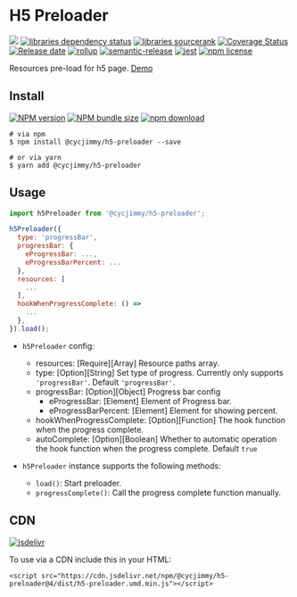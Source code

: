 # H5 Preloader
![][workflows-badge-image]
[![libraries dependency status][libraries-status-image]][libraries-status-url]
[![libraries sourcerank][libraries-sourcerank-image]][libraries-sourcerank-url]
[![Coverage Status][coverage-image]][coverage-url]
[![Release date][release-date-image]][release-url]
[![rollup][rollup-image]][rollup-url]
[![semantic-release][semantic-image]][semantic-url]
[![jest][jest-image]][jest-url]
[![npm license][license-image]][download-url]

Resources pre-load for h5 page. [Demo][github-pages-url]

## Install
[![NPM version][npm-image]][npm-url]
[![NPM bundle size][npm-bundle-size-image]][npm-url]
[![npm download][download-image]][download-url]

```shell
# via npm
$ npm install @cycjimmy/h5-preloader --save

# or via yarn
$ yarn add @cycjimmy/h5-preloader
```

## Usage
```javascript
import h5Preloader from '@cycjimmy/h5-preloader';

h5Preloader({
  type: 'progressBar',
  progressBar: {
    eProgressBar: ...,
    eProgressBarPercent: ...
  },
  resources: [
    ...
  ],
  hookWhenProgressComplete: () => 
    ...
  },
}).load();
```

* `h5Preloader` config:
  * resources: [Require][Array] Resource paths array.
  * type: [Option][String] Set type of progress. Currently only supports `'progressBar'`. Default `'progressBar'`.
  * progressBar: [Option][Object] Progress bar config
    * eProgressBar: [Element] Element of Progress bar.
    * eProgressBarPercent: [Element] Element for showing percent.
  * hookWhenProgressComplete: [Option][Function] The hook function when the progress complete.
  * autoComplete: [Option][Boolean] Whether to automatic operation the hook function when the progress complete. Default `true`
  
* `h5Preloader` instance supports the following methods:
  * `load()`: Start preloader.
  * `progressComplete()`: Call the progress complete function manually.

## CDN
[![jsdelivr][jsdelivr-image]][jsdelivr-url]

To use via a CDN include this in your HTML:
```text
<script src="https://cdn.jsdelivr.net/npm/@cycjimmy/h5-preloader@4/dist/h5-preloader.umd.min.js"></script>
```

<!-- Links: -->
[npm-image]: https://img.shields.io/npm/v/@cycjimmy/h5-preloader
[npm-url]: https://npmjs.org/package/@cycjimmy/h5-preloader
[npm-bundle-size-image]: https://img.shields.io/bundlephobia/min/@cycjimmy/h5-preloader

[download-image]: https://img.shields.io/npm/dt/@cycjimmy/h5-preloader
[download-url]: https://npmjs.org/package/@cycjimmy/h5-preloader

[jsdelivr-image]: https://img.shields.io/jsdelivr/npm/hy/@cycjimmy/h5-preloader
[jsdelivr-url]: https://www.jsdelivr.com/package/npm/@cycjimmy/h5-preloader

[workflows-badge-image]: https://github.com/cycjimmy/h5-preloader/workflows/Test%20CI/badge.svg

[libraries-status-image]: https://img.shields.io/librariesio/release/npm/@cycjimmy/h5-preloader
[libraries-sourcerank-image]: https://img.shields.io/librariesio/sourcerank/npm/@cycjimmy/h5-preloader
[libraries-status-url]: https://libraries.io/github/cycjimmy/h5-preloader
[libraries-sourcerank-url]: https://libraries.io/npm/@cycjimmy%2Fh5-preloader

[coverage-image]: https://img.shields.io/coveralls/github/cycjimmy/h5-preloader
[coverage-url]: https://coveralls.io/github/cycjimmy/h5-preloader

[release-date-image]: https://img.shields.io/github/release-date/cycjimmy/h5-preloader
[release-url]: https://github.com/cycjimmy/h5-preloader/releases

[rollup-image]: https://img.shields.io/github/package-json/dependency-version/cycjimmy/h5-preloader/dev/rollup
[rollup-url]: https://github.com/rollup/rollup

[semantic-image]: https://img.shields.io/badge/%20%20%F0%9F%93%A6%F0%9F%9A%80-semantic--release-e10079.svg
[semantic-url]: https://github.com/semantic-release/semantic-release

[jest-image]: https://img.shields.io/badge/tested_with-jest-99424f.svg
[jest-url]: https://github.com/facebook/jest

[license-image]: https://img.shields.io/npm/l/@cycjimmy/h5-preloader

[github-pages-url]: https://cycjimmy.github.io/h5-preloader/


